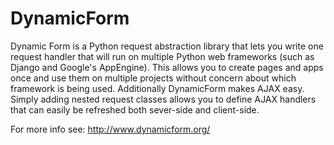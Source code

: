 DynamicForm
===========

Dynamic Form is a Python request abstraction library that lets you write one request handler that will run on multiple
Python web frameworks (such as Django and Google's AppEngine). This allows you to create pages and apps once and use
them on multiple projects without concern about which framework is being used.
Additionally DynamicForm makes AJAX easy. Simply adding nested request classes allows you to define AJAX handlers that
can easily be refreshed both sever-side and client-side.

For more info see: http://www.dynamicform.org/
